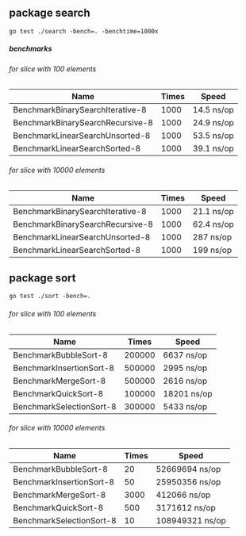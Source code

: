 ## package search
```
go test ./search -bench=. -benchtime=1000x
```

##### benchmarks

###### for slice with 100 elements

| Name                             | Times     | Speed       |
|----------------------------------|-----------|-------------|
| BenchmarkBinarySearchIterative-8 |   1000    |  14.5 ns/op |
| BenchmarkBinarySearchRecursive-8 |   1000    |  24.9 ns/op |
| BenchmarkLinearSearchUnsorted-8  |   1000    |  53.5 ns/op |
| BenchmarkLinearSearchSorted-8    |   1000    |  39.1 ns/op |


###### for slice with 10000 elements

| Name                             | Times     | Speed       |
|----------------------------------|-----------|-------------|
| BenchmarkBinarySearchIterative-8 |   1000    |  21.1 ns/op |
| BenchmarkBinarySearchRecursive-8 |   1000    |  62.4 ns/op |
| BenchmarkLinearSearchUnsorted-8  |   1000    |  287 ns/op  |
| BenchmarkLinearSearchSorted-8    |   1000    |  199 ns/op  |
        


## package sort         
```
go test ./sort -bench=.
```

###### for slice with 100 elements

| Name                             | Times     | Speed        |
|----------------------------------|-----------|--------------|
| BenchmarkBubbleSort-8            |  200000   |  6637  ns/op |
| BenchmarkInsertionSort-8         |  500000   |  2995  ns/op |
| BenchmarkMergeSort-8             |  500000   |  2616  ns/op |
| BenchmarkQuickSort-8             |  100000   |  18201 ns/op |
| BenchmarkSelectionSort-8         |  300000   |  5433  ns/op |


###### for slice with 10000 elements

| Name                             | Times     | Speed           |
|----------------------------------|-----------|-----------------|
| BenchmarkBubbleSort-8            |   20      | 52669694  ns/op |
| BenchmarkInsertionSort-8         |   50      | 25950356  ns/op |
| BenchmarkMergeSort-8             |   3000    | 412066    ns/op |
| BenchmarkQuickSort-8             |   500     | 3171612   ns/op |
| BenchmarkSelectionSort-8         |   10      | 108949321 ns/op |